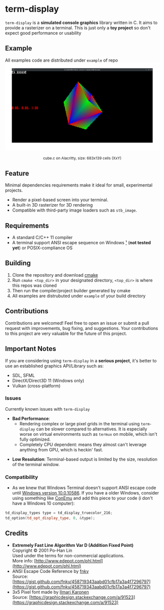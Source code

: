 term-display
=====
`term-display` is a **simulated console graphics** library written in C. It aims to provide a rasterizer on a terminal. This is just only a **toy project** so don't expect good performance or usability

## Example
All examples code are distributed under `example` of repo
![image](img/screenshot.png)
<p align="center" style="font-size:12px;">cube.c on Alacritty, size: 683x139 cells (XxY)</p>

## Feature
Minimal dependencies requirements make it ideal for small, experimental projects.

- Render a pixel-based screen into your terminal.
- A built-in 3D rasterizer for 3D rendering
- Compatible with third-party image loaders such as `stb_image`.

## Requirements
- A standard C/C++ 11 compiler
- A terminal support ANSI escape sequence on Windows [¹](#compatibility) (**not tested yet**)  or POSIX-compliance OS

## Building
1. Clone the repository and download [cmake](https://cmake.org/download/)
2. Run `cmake <top_dir>` in your designated directory, `<top_dir>` is where this repos was cloned
3. Then run the compiler/project builder generated by cmake
4. All examples are distrubuted under `example` of your build directory

## Contributions
Contributions are welcomed! Feel free to open an issue or submit a pull request with improvements, bug fixing, and suggestions. Your contributions to this project are very valuable for the future of this project.

## Important Notes
If you are considering using `term-display` in a **serious project**, it's better to use an established graphics API/Library such as:
 - SDL, SFML
 - DirectX/Direct3D 11 (Windows only)
 - Vulkan (cross-platform)
### Issues
Currently known issues with `term-display`
 * **Bad Performance**:
   - Rendering complex or large pixel grids in the terminal using `term-display` can be slower compared to alternatives. It is especially worse on virtual environments such as `termux` on mobile, which isn't fully optimized.
   - Completely CPU dependent: means they almost can't leverage anything from GPU, which is heckin' fast.
 - **Low Resolution**: Terminal-based output is limited by the size, resolution of the terminal window.
### Compatibility
- As we knew that Windows Terminal doesn't support ANSI escape code until [Windows version 10.0.10586](https://superuser.com/a/1300251). If you have a older Windows, consider using something like [ConEmu](https://conemu.github.io/) and add this piece to your code (i don't have a Windows 10 computer):

```cpp
td_display_types type = td_display_truecolor_216;
td_option(td_opt_display_type, 0, &type);
```

## Credits
- **Extremely Fast Line Algorithm Var D (Addition Fixed Point)**  
  Copyright © 2001 Po-Han Lin  
  Used under the terms for non-commercial applications.  
  More info: [http://www.edepot.com/phl.html](http://www.edepot.com/phl.html)
- ANSI Escape Code Reference by [fnky](https://github.com/fnky)  
  Source: [https://gist.github.com/fnky/458719343aabd01cfb17a3a4f7296797](https://gist.github.com/fnky/458719343aabd01cfb17a3a4f7296797)
- 3x5 Pixel font made by [Ilmari Karonen](https://graphicdesign.stackexchange.com/users/3239/ilmari-karonen)  
  Source: [https://graphicdesign.stackexchange.com/a/91523](https://graphicdesign.stackexchange.com/a/91523)

